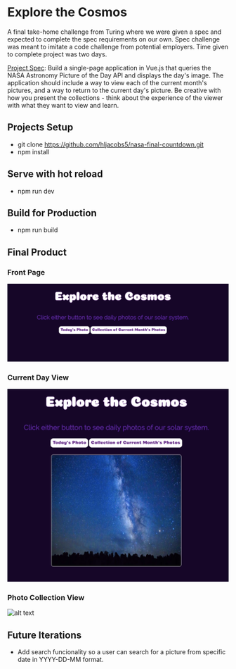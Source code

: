 # Explore the Cosmos

A final take-home challenge from Turing where we were given a spec and expected to complete the spec requirements on our own. Spec challenge was meant to imitate a code challenge from potential employers. Time given to complete project was two days.

[Project Spec](https://gist.github.com/letakeane/28d852307097695c5d50b15857cb28eb): Build a single-page application in Vue.js that queries the NASA Astronomy Picture of the Day API and displays the day's image. The application should include a way to view each of the current month's pictures, and a way to return to the current day's picture. Be creative with how you present the collections - think about the experience of the viewer with what they want to view and learn.

## Projects Setup
* git clone https://github.com/hljacobs5/nasa-final-countdown.git
* npm install

## Serve with hot reload
* npm run dev

## Build for Production
* npm run build

## Final Product
### Front Page

![alt text](https://github.com/hljacobs5/nasa-final-countdown/blob/master/Screen%20Shot%202019-01-09%20at%2011.16.23%20AM.png)

### Current Day View

![alt text](https://github.com/hljacobs5/nasa-final-countdown/blob/master/Screen%20Shot%202019-01-09%20at%2011.16.44%20AM.png)

### Photo Collection View

![alt text](https://github.com/hljacobs5/nasa-final-countdown/blob/master/Screen%20Shot%202019-01-09%20at%2011.16.56%20AM.png)

## Future Iterations
* Add search funcionality so a user can search for a picture from specific date in YYYY-DD-MM format.
